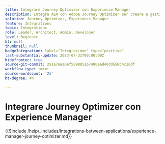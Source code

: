 ```yaml
---
title: Integrare Journey Optimizer con Experience Manager
description: Integra AEM con Adobe Journey Optimizer per creare e gestire percorsi di clienti.
solution: Journey Optimizer, Experience Manager
feature: Integrations
topic: Integrations
role: Leader, Architect, Admin, Developer
level: Beginner
kt: null
thumbnail: null
badgeIntegration: label="Integrazione" type="positive"
last-substantial-update: 2023-07-31T00:00:00Z
hidefromtoc: true
source-git-commit: 291a7eaa0ef589805167400ead48dd650c4c16df
workflow-type: tm+mt
source-wordcount: '25'
ht-degree: 4%

---
```



# Integrare Journey Optimizer con Experience Manager

{{$include /help/_includes/integrations-between-applications/experience-manager-journey-optimizer.md}}
